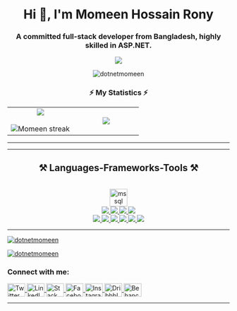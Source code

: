<h1 align="center">Hi 👋, I'm Momeen Hossain Rony</h1>
<h3 align="center">A committed full-stack developer from Bangladesh, highly skilled in ASP.NET.</h3>
 <p align='center'>
    <img src= 'https://capsule-render.vercel.app/api?type=rect&color=gradient&height=2.5'/>
  </p>
  
<p align="center"> <img src="https://komarev.com/ghpvc/?username=dotnetmomeen&label=Profile%20views&color=0e75b6&style=flat" alt="dotnetmomeen" /> </p>

<h3 align="center">⚡ My Statistics ⚡</h3>
<p align="center">
<table align="center">
<tr border="none">
<td width="50%" align="center">
  <!-- Momeen Hossain Rony (DotNetMomeen) -->
  <img  align="center"  src="https://github-readme-stats.vercel.app/api?username=DotNetMomeen&theme=dark&show_icons=true&count_private=true" />
  <br></br>
  <img  title="🔥 Get streak stats for your profile at git.io/streak-stats" alt="Momeen streak" src="https://github-readme-streak-stats.herokuapp.com/?user=DotNetMomeen&theme=dark&hide_border=false" /> 
</td>
<td width="50%" align="center">
<!-- Momeen Hossain Rony (DotNetMomeen) -->
  <img  align="center"  src="https://github-readme-stats.anuraghazra1.vercel.app/api/top-langs/?username=DotNetMomeen&theme=dark&hide_border=false&no-bg=true&no-frame=true&langs_count=10"/>
  <!-- Momeen Hossain Rony (DotNetMomeen) -->
  </td>
</tr>
</table>
<!-- Momeen Hossain Rony (DotNetMomeen) -->

<hr/>



<hr/>
<!-- Momeen Hossain Rony (DotNetMomeen) -->
<h2 align="center">⚒️ Languages-Frameworks-Tools ⚒️</h2>
<br/>
<div align="center">
    <a href="https://www.microsoft.com/en-us/sql-server/" target="_blank" rel="noreferrer"> <img src="https://www.svgrepo.com/show/303229/microsoft-sql-server-logo.svg" alt="mssql" width="40" height="40"/> </a> <br>
    <a href="https://www.cprogramming.com/" target="_blank" rel="noreferrer"> <img src="https://skillicons.dev/icons?i=cs" /> </a>
    <a href="https://dotnet.microsoft.com/en-us/" target="_blank" rel="noreferrer"> <img src="https://skillicons.dev/icons?i=dotnet" /> </a>
    <a href="https://nodejs.org" target="_blank" rel="noreferrer"> <img src="https://skillicons.dev/icons?i=nodejs" /> </a>
    <a href="https://www.typescriptlang.org/" target="_blank" rel="noreferrer"> <img src="https://skillicons.dev/icons?i=typescript" /> </a> <br>
    <a href="https://www.w3.org/html/" target="_blank" rel="noreferrer"> <img src="https://skillicons.dev/icons?i=html" /> </a>
    <a href="https://www.w3schools.com/css/" target="_blank" rel="noreferrer"> <img src="https://skillicons.dev/icons?i=css" /> </a>
    <a href="https://www.javascript.com/" target="_blank" rel="noreferrer"> <img src="https://skillicons.dev/icons?i=javascript" /> </a>
    <a href="https://angular.io/" target="_blank" rel="noreferrer"> <img src="https://skillicons.dev/icons?i=angular" /> </a>
    <a href="https://react.dev/" target="_blank" rel="noreferrer"> <img src="https://skillicons.dev/icons?i=react" /> </a>
    <a href="https://getbootstrap.com/" target="_blank" rel="noreferrer"> <img src="https://skillicons.dev/icons?i=bootstrap" /><br>
</div>
<!-- Momeen Hossain Rony (DotNetMomeen) -->

<hr/>



<p align="left"> <a href="https://github.com/ryo-ma/github-profile-trophy"><img src="https://github-profile-trophy.vercel.app/?username=dotnetmomeen" alt="dotnetmomeen" /></a> </p>

<p align="left"> <a href="https://twitter.com/dotnetmomeen" target="blank"><img src="https://img.shields.io/twitter/follow/dotnetmomeen?logo=twitter&style=for-the-badge" alt="dotnetmomeen" /></a> </p>




<h3 align="left">Connect with me:</h3>
<p align="left">
    <a href="https://twitter.com/dotnetmomeen" target="_blank" rel="noopener noreferrer">
        <img align="center" src="https://raw.githubusercontent.com/rahuldkjain/github-profile-readme-generator/master/src/images/icons/Social/twitter.svg" alt="Twitter - dotnetmomeen" height="30" width="40" />
    </a>
    <a href="https://linkedin.com/in/dotnetmomeen" target="_blank" rel="noopener noreferrer">
        <img align="center" src="https://raw.githubusercontent.com/rahuldkjain/github-profile-readme-generator/master/src/images/icons/Social/linked-in-alt.svg" alt="LinkedIn - dotnetmomeen" height="30" width="40" />
    </a>
    <a href="https://stackoverflow.com/users/dotnetmomeen" target="_blank" rel="noopener noreferrer">
        <img align="center" src="https://raw.githubusercontent.com/rahuldkjain/github-profile-readme-generator/master/src/images/icons/Social/stack-overflow.svg" alt="Stack Overflow - dotnetmomeen" height="30" width="40" />
    </a>
    <a href="https://fb.com/dotnetmomeen" target="_blank" rel="noopener noreferrer">
        <img align="center" src="https://raw.githubusercontent.com/rahuldkjain/github-profile-readme-generator/master/src/images/icons/Social/facebook.svg" alt="Facebook - dotnetmomeen" height="30" width="40" />
    </a>
    <a href="https://instagram.com/dotnetmomeen" target="_blank" rel="noopener noreferrer">
        <img align="center" src="https://raw.githubusercontent.com/rahuldkjain/github-profile-readme-generator/master/src/images/icons/Social/instagram.svg" alt="Instagram - dotnetmomeen" height="30" width="40" />
    </a>
    <a href="https://dribbble.com/dotnetmomeen" target="_blank" rel="noopener noreferrer">
        <img align="center" src="https://raw.githubusercontent.com/rahuldkjain/github-profile-readme-generator/master/src/images/icons/Social/dribbble.svg" alt="Dribbble - dotnetmomeen" height="30" width="40" />
    </a>
    <a href="https://www.behance.net/dotnetmomeen" target="_blank" rel="noopener noreferrer">
        <img align="center" src="https://raw.githubusercontent.com/rahuldkjain/github-profile-readme-generator/master/src/images/icons/Social/behance.svg" alt="Behance - dotnetmomeen" height="30" width="40" />
    </a>
</p>

<hr/>

